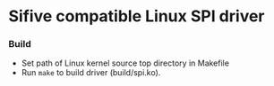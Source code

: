 # Sifive compatible Linux SPI driver

### Build
- Set path of Linux kernel source top directory in Makefile
- Run `make` to build driver (build/spi.ko).
